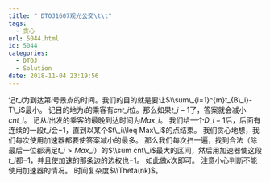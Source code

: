 ```yaml
---
title: " DTOJ1607观光公交\t\t"
tags:
  - 贪心
url: 5044.html
id: 5044
categories:
  - DTOJ
  - Solution
date: 2018-11-04 23:19:56
---
```


记$t\_i$为到达第$i$号景点的时间。我们的目的就是要让$\\sum\_{i=1}^{m}t_{B\_i}-T\_i$最小。 记目的地为$i$的乘客有$cnt\_i$位。那么如果$t\_i-1$了，答案就会减小$cnt\_i$。 记从$i$出发的乘客的最晚到达时间为$Max\_i$。 我们给一个$D\_i-1$后，后面有连续的一段$t\_i$会$-1$，直到以某个$t\_i\\leq Max\_i$的点结束。 我们贪心地想，我们每次使用加速器都要使答案减小的最多。 那么我们每次扫一遍，找到合法（除最后一位都满足$t\_i>Max\_i$）的$\\sum cnt\_i$最大的区间，然后用加速器使这段$t\_i$都$-1$，并且使加速的那条边的边权也$-1$。 如此做$k$次即可。 注意小心判断不能使用加速器的情况。 时间复杂度$\\Theta(nk)$。